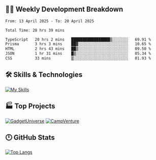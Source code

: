 

## 🧑‍💻 Weekly Development Breakdown

<!--START_SECTION:waka-->

```txt
From: 13 April 2025 - To: 20 April 2025

Total Time: 28 hrs 39 mins

TypeScript   20 hrs 2 mins   █████████████████▒░░░░░░░   69.91 %
Prisma       3 hrs 3 mins    ██▓░░░░░░░░░░░░░░░░░░░░░░   10.65 %
HTML         2 hrs 43 mins   ██▒░░░░░░░░░░░░░░░░░░░░░░   09.50 %
JSON         1 hr 31 mins    █▒░░░░░░░░░░░░░░░░░░░░░░░   05.34 %
CSS          33 mins         ▒░░░░░░░░░░░░░░░░░░░░░░░░   01.93 %
```

<!--END_SECTION:waka-->

## 🛠️ Skills & Technologies

[![My Skills](https://skillicons.dev/icons?i=angular,react,docker,mongodb,nodejs,express,github,bootstrap,prisma,postman,postgres&perline=8)](https://skillicons.dev)

## 🏭 Top Projects

[![GadgetUniverse](https://github-readme-stats.vercel.app/api/pin/?username=aimxnaim&repo=GadgetUniverse&theme=dark)](https://github.com/aimxnaim/GadgetUniverse)
[![CampVenture](https://github-readme-stats.vercel.app/api/pin/?username=aimxnaim&repo=CampVenture&theme=dark)](https://github.com/aimxnaim/CampVenture)

## 🕛 GitHub Stats
 
[![Top Langs](https://github-readme-stats.vercel.app/api/top-langs/?username=aimxnaim&layout=compact&theme=dark)](https://github.com/anuraghazra/github-readme-stats)



